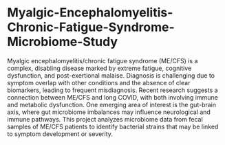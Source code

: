 # Myalgic-Encephalomyelitis-Chronic-Fatigue-Syndrome-Microbiome-Study

Myalgic encephalomyelitis/chronic fatigue syndrome (ME/CFS) is a complex, disabling disease marked by extreme fatigue, cognitive dysfunction, and post-exertional malaise. Diagnosis is challenging due to symptom overlap with other conditions and the absence of clear biomarkers, leading to frequent misdiagnosis. Recent research suggests a connection between ME/CFS and long COVID, with both involving immune and metabolic dysfunction. One emerging area of interest is the gut-brain axis, where gut microbiome imbalances may influence neurological and immune pathways. This project analyzes microbiome data from fecal samples of ME/CFS patients to identify bacterial strains that may be linked to symptom development or severity.
